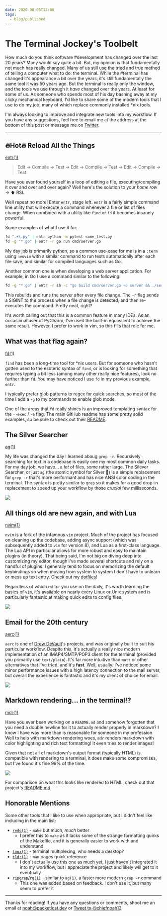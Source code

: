 ```yaml
---
date: 2020-08-05T12:00
tags:
  - blog/published
---
```


# The Terminal Jockey's Toolbelt

How much do you think software #development has changed over the last 20 years? Many would say quite a bit. But, my opinion is that fundamentally not much has really changed. Many of us still use the tried and true method of telling a computer what to do: the terminal. While the #terminal has changed it's appearance a bit over the years, it's still fundamentally the same tool it was 50 years ago. But the terminal is really only the window, and the tools we use through it *have* changed over the years. At least for some of us. As someone who spends most of his day bashing away at my clicky mechanical keyboard, I'd like to share some of the modern tools that I use to do my job, many of which replace commonly installed *nix tools. 

<!--more-->

I'm always looking to improve and integrate new tools into my workflow. If you have any suggestions, feel free to email me at the address at the bottom of this post or message me on [Twitter](https://twitter.com/chiefnoah13).

---

## 🔥Hot🔥 Reload All the Things

[entr(1)](http://eradman.com/entrproject/)

> Edit → Compile → Test → Edit → Compile → Test → Edit → Compile → Test

Have you ever found yourself in a loop of editing a file, executing/compiling it over and over and over again? Well here's the solution to your *home row →* ⬆️ RSI. 

Well repeat no more! Enter `entr`, stage left. `entr` is a fairly simple command line utility that will execute a command whenever a file or list of files change. When combined with a utility like `find` or `fd` it becomes insanely powerful.

Some examples of what I use it for:

```bash
fd ".+\.py" | entr python -m pytest some_test.py
fd -g "*.go" | entr -r go run cmd/server.go
```

My day job is primarily python, so a common use-case for me is in a `:term` using `neovim` with a similar command to run tests automatically after each file save, and similar for compiled languages such as Go.

Another common one is when developing a web server application. For example, in Go I use a command similar to the following:

```bash
fd -g "*.go" | entr -r sh -c "go build cmd/server.go -o server && ./server"
```

This rebuilds and runs the server after every file change. The `-r` flag sends a SIGINT to the process when a file change is detected, and then re-executes the command. Pretty neat, right?

It's worth calling out that this is a common feature in many IDEs. As an occasional user of PyCharm, I've used the built-in equivalent to achieve the same result. However, I prefer to work in vim, so this fills that role for me. 

## What was that flag again?

[fd(1)](https://github.com/sharkdp/fd)

`find` has been a long-time tool for *nix users. But for someone who hasn't gotten used to the esoteric syntax of `find`, or is looking for something that requires typing a bit less (among many other really nice features), look no further than `fd`. You may have noticed I use `fd` in my previous example, `entr`.

I typically prefer glob patterns to regex for quick searches, so most of the time I add a `-g` to my commands to enable glob mode.

One of the areas that `fd` really shines is an improved templating syntax for the `--exec` / `-e` flag. The main GitHub readme has some pretty solid examples, so be sure to check out their [README](https://github.com/sharkdp/fd/blob/master/README.md).

## The Silver Searcher

[ag(1)](https://github.com/ggreer/the_silver_searcher)

My life was changed the day I learned aboug `grep -r`. Recursively searching for text in a codebase is easily one my most common daily tasks. For my day job, we have... a *lot* of files, some rather large. The Silever Searcher, or just `ag` (the atomic symbol for Silver 🙂) is a simple replacement for `grep -r` that's more performant and has nice ANSI color coding in the terminal. The syntax is pretty similar to `grep` so it makes for a good drop-in replacement to speed up your workflow by those *crucial* few milliseconds.

![](https://i.snap.as/U2HscOd.png)

## All things old are new again, and with Lua

[nvim(1)](https://neovim.io/)

`nvim` is a fork of the infamous `vim` project. Much of the project has focused on cleaning up the codebase, adding async support (which was subsequently added to `vim` for version 8), and Lua as a first-class language. The Lua API in particular allows for more robust and easy to maintain plugins (in theory). That being said, I'm not big on diving deep into customizing my editor, though I've made several shortcuts and rely on a handful of plugins. I generally tend to focus on memorizing the default keybindings so when moving from system to system I don't have to unlearn or mess up text entry. Check out my [dotfiles](https://git.sr.ht/~chiefnoah/dotfiles/tree/master/dotfiles/config/nvim/init.vim)!

Regardless of which editor you use on the daily, it's worth learning the basics of `vim`, it's available on nearly every Linux or Unix system and is particularly fantastic at making quick edits to config files.

![](https://i.snap.as/JyqcvJ8.png)

## Email for the 20th century

[aerc(1)](https://aerc-mail.org/)

`aerc` is one of [Drew DeVault](https://drewdevault.com/)'s projects, and was originally built to suit his particular workflow. Despite this, it's actually a really nice modern implementation of an IMAP4/SMTP/POP3 client for the terminal (provided you primarily use `text/plain`). It's far more intuitive than `mutt` or other alternatives that I've tried, and it's **fast**. Well, usually. I've noticed some minor performance issues with a high latency connection to the mail server, but overall the experience is fantastic and it's my client of choice for email. 

![](https://i.snap.as/GjcsDLV.png)

## Markdown rendering... in the terminal!?

[mdr(1)](https://github.com/MichaelMure/mdr)

Have you ever been working on a `README.md` and somehow forgotten that you need a double newline for it to actually render properly in markdown? I know I have way more than is reasonable for someone in my profession. Well to help with markdown rendering woes, `mdr` renders markdown with color highlighting and rich text formatting! It even tries to render images!

Given that not all of markdown's output format (typically HTML) is compatible with rendering to a terminal, it does make some compromises, but I've found it's fine 99% of the time.

![](https://i.snap.as/1KPbMlA.png)

For comparison on what this looks like rendered to HTML, check out that project's [README.md](https://git.sr.ht/~chiefnoah/origin/tree/master/README.md).

## Honorable Mentions

Some other tools that I like to use when appropriate, but I didn't feel like including in the main list:

- [`redo(1)`](https://github.com/apenwarr/redo) - `make` but much, *much* better
    * I prefer this to `make` as it lacks some of the strange formatting quirks of the Makefile, and it is generally easier to work with and understand
- [`tmux(1)`](https://github.com/tmux/tmux/wiki) - terminal multiplexing, who needs a desktop?
- [`tldr(1)`](https://tldr.sh/) - `man` pages quick reference
    * I don't actually use this one as much yet, I just haven't integrated it into my workflow, but I appreciate the project and likely will get to it eventually
- [`ripgrep`/`rg(1)`](https://github.com/BurntSushi/ripgrep) - similar to `ag(1)`, a faster more modern `grep -r` command
    * This one was added based on feedback. I don't use it, but many seem to prefer it

---

Thanks for reading! If you have any questions or comments, shoot me an email at
[noah@packetlost.dev](mailto:noah@packetlost.dev) or <a
href="https://twitter.com/intent/tweet?screen_name=chiefnoah13&ref_src=twsrc%5Etfw"
class="twitter-mention-button" data-show-count="false">Tweet to
@chiefnoah13</a><script async src="https://platform.twitter.com/widgets.js"
charset="utf-8"></script>
